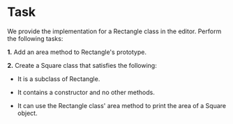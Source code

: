 # Task

We provide the implementation for a Rectangle class in the editor. Perform the following tasks:

**1.** Add an area method to Rectangle's prototype.

**2.** Create a Square class that satisfies the following:

* It is a subclass of Rectangle.

* It contains a constructor and no other methods.

* It can use the Rectangle class' area method to print the area of a Square object.
